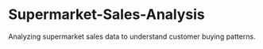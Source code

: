 # Supermarket-Sales-Analysis
Analyzing supermarket sales data to understand customer buying patterns.

